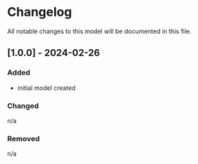 # Changelog
All notable changes to this model will be documented in this file.

## [1.0.0] - 2024-02-26
### Added
- initial model created

### Changed
n/a

### Removed
n/a

